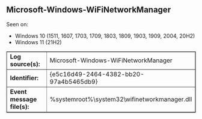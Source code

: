 ## Microsoft-Windows-WiFiNetworkManager

Seen on:
* Windows 10 (1511, 1607, 1703, 1709, 1803, 1809, 1903, 1909, 2004, 20H2)
* Windows 11 (21H2)

<table border="1" class="docutils">
  <tbody>
    <tr>
      <td><b>Log source(s):</b></td>
      <td>Microsoft-Windows-WiFiNetworkManager</td>
    </tr>
    <tr>
      <td><b>Identifier:</b></td>
      <td>{e5c16d49-2464-4382-bb20-97a4b5465db9}</td>
    </tr>
    <tr>
      <td><b>Event message file(s):</b></td>
      <td>%systemroot%\system32\wifinetworkmanager.dll</td>
    </tr>
  </tbody>
</table>

&nbsp;

